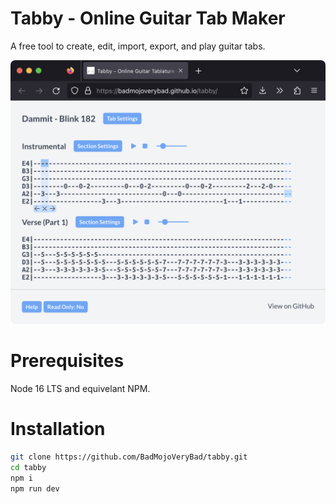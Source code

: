 # Tabby - Online Guitar Tab Maker
A free tool to create, edit, import, export, and play guitar tabs.

![Preview of the guitar tab software.](https://github.com/BadMojoVeryBad/tabby/blob/main/public/preview.png)

# Prerequisites
Node 16 LTS and equivelant NPM.

# Installation
``` sh
git clone https://github.com/BadMojoVeryBad/tabby.git
cd tabby
npm i
npm run dev
```
